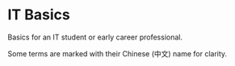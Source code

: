 # IT Basics

Basics for an IT student or early career professional.

Some terms are marked with their Chinese (中文) name for clarity.
